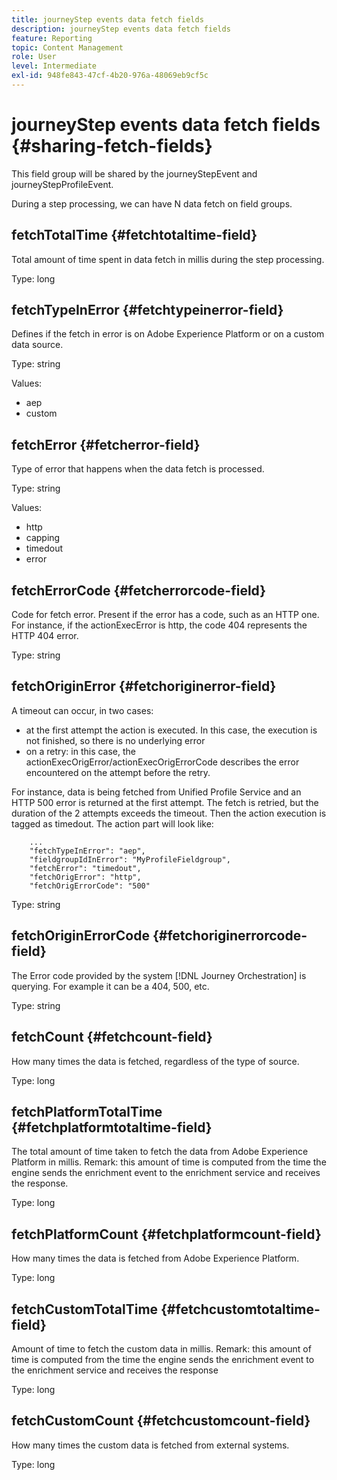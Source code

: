 ```yaml
---
title: journeyStep events data fetch fields
description: journeyStep events data fetch fields
feature: Reporting
topic: Content Management
role: User
level: Intermediate
exl-id: 948fe843-47cf-4b20-976a-48069eb9cf5c
---
```

# journeyStep events data fetch fields {#sharing-fetch-fields}

This field group will be shared by the journeyStepEvent and journeyStepProfileEvent.

During a step processing, we can have N data fetch on field groups.

## fetchTotalTime {#fetchtotaltime-field}

Total amount of time spent in data fetch in millis during the step processing.

Type: long

## fetchTypeInError {#fetchtypeinerror-field}

Defines if the fetch in error is on Adobe Experience Platform or on a custom data source.

Type: string

Values: 
* aep
* custom
  
## fetchError {#fetcherror-field}

Type of error that happens when the data fetch is processed.

Type: string

Values: 
* http
* capping
* timedout
* error
  
## fetchErrorCode {#fetcherrorcode-field}
  
Code for fetch error. Present if the error has a code, such as an HTTP one. For instance, if the actionExecError is http, the code 404 represents the HTTP 404 error.

Type: string

## fetchOriginError {#fetchoriginerror-field}
  
A timeout can occur, in two cases:

* at the first attempt the action is executed. In this case, the execution is not finished, so there is no underlying error
* on a retry: in this case, the actionExecOrigError/actionExecOrigErrorCode describes the error encountered on the attempt before the retry.

For instance, data is being fetched from Unified Profile Service and an HTTP 500 error is returned at the first attempt. The fetch is retried, but the duration of the 2 attempts exceeds the timeout. Then the action execution is tagged as timedout. The action part will look like:

```
    ...
    "fetchTypeInError": "aep",
    "fieldgroupIdInError": "MyProfileFieldgroup",
    "fetchError": "timedout",
    "fetchOrigError": "http",
    "fetchOrigErrorCode": "500"
```

Type: string

## fetchOriginErrorCode {#fetchoriginerrorcode-field}

The Error code provided by the system [!DNL Journey Orchestration] is querying. For example it can be a 404, 500, etc.

Type: string
  
## fetchCount {#fetchcount-field}

How many times the data is fetched, regardless of the type of source.

Type: long

## fetchPlatformTotalTime {#fetchplatformtotaltime-field}

The total amount of time taken to fetch the data from Adobe Experience Platform in millis. Remark: this amount of time is computed from the time the engine sends the enrichment event to the enrichment service and receives the response.

Type: long

## fetchPlatformCount {#fetchplatformcount-field}

How many times the data is fetched from Adobe Experience Platform.

Type: long

## fetchCustomTotalTime {#fetchcustomtotaltime-field}

Amount of time to fetch the custom data in millis. Remark: this amount of time is computed from the time the engine sends the enrichment event to the enrichment service and receives the response

Type: long

## fetchCustomCount {#fetchcustomcount-field}

How many times the custom data is fetched from external systems.

Type: long
